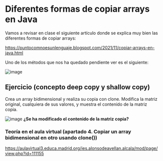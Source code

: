 # Diferentes formas de copiar arrays en Java

Vamos a revisar en clase el siguiente artículo donde se explica muy bien las diferentes formas de copiar arrays:

https://puntocomnoesunlenguaje.blogspot.com/2021/11/copiar-arrays-en-java.html

Uno de los métodos que nos ha quedado pendiente ver es el siguiente:

![image](https://github.com/profeMelola/Programacion-04-2023-24/assets/91023374/aad788e4-aaa5-4fec-9913-d58f3d5f7523)


## Ejercicio (concepto deep copy y shallow copy)
Crea un array bidimensional y realiza su copia con clone.
Modifica la matriz original, cualquiera de sus valores, y muestra el contenido de la matriz copia.


![image](https://github.com/profeMelola/Programacion-04-2023-24/assets/91023374/a418b47e-dd07-4c68-a47e-db49757bc748) **¿Se ha modificado el contenido de la matriz copia?**

### Teoría en el aula virtual (apartado 4. Copiar un array bidimensional en otro usando clone())
https://aulavirtual3.educa.madrid.org/ies.alonsodeavellan.alcala/mod/page/view.php?id=111155
